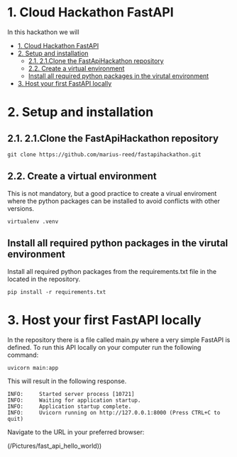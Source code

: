 # 1. Cloud Hackathon FastAPI

In this hackathon we will 

- [1. Cloud Hackathon FastAPI](#1-cloud-hackathon-fastapi)
- [2. Setup and installation](#2-setup-and-installation)
  - [2.1. 2.1.Clone the FastApiHackathon repository](#21-21clone-the-fastapihackathon-repository)
  - [2.2. Create a virtual environment](#22-create-a-virtual-environment)
  - [Install all required python packages in the virutal environment](#install-all-required-python-packages-in-the-virutal-environment)
- [3. Host your first FastAPI locally](#3-host-your-first-fastapi-locally)

# 2. Setup and installation

## 2.1. 2.1.Clone the FastApiHackathon repository 

```
git clone https://github.com/marius-reed/fastapihackathon.git
```

## 2.2. Create a virtual environment

This is not mandatory, but a good practice to create a virual enviroment where the python packages can be installed to avoid conflicts with other versions.
```
virtualenv .venv
```

## Install all required python packages in the virutal environment
Install all required python packages from the requirements.txt file in the located in the repository.

```
pip install -r requirements.txt
```

# 3. Host your first FastAPI locally

In the repository there is a file called main.py where a very simple FastAPI is defined. To run this API locally on your computer run the following command:

```
uvicorn main:app
```

This will result in the following response.
```
INFO:     Started server process [10721]
INFO:     Waiting for application startup.
INFO:     Application startup complete.
INFO:     Uvicorn running on http://127.0.0.1:8000 (Press CTRL+C to quit)
```

Navigate to the URL in your preferred browser:

(/Pictures/fast_api_hello_world))